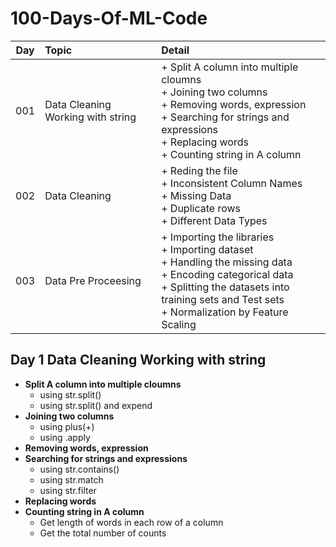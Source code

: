 # 100-Days-Of-ML-Code

| Day | Topic                                 | Detail |
|-----|:--------------------------------------|:-------|
| 001 | Data Cleaning Working with string     |+ Split A column into multiple cloumns<br/>+ Joining two columns<br/>+ Removing words, expression<br/>+ Searching for strings and expressions<br/>+ Replacing words<br/>+ Counting string in A column |
| 002 | Data Cleaning |+ Reding the file<br/>+ Inconsistent Column Names<br/>+ Missing Data<br/>+ Duplicate rows<br/>+ Different Data Types |
| 003 | Data Pre Proceesing |+ Importing the libraries<br/>+ Importing dataset<br/>+ Handling the missing data<br/>+ Encoding categorical data<br/>+ Splitting the datasets into training sets and Test sets<br/>+ Normalization by Feature Scaling |

## Day 1 Data Cleaning Working with string
   + **Split A column into multiple cloumns**
      + using str.split()
      + using str.split() and expend
   + **Joining two columns**
      + using plus(+)
      + using .apply
   + **Removing words, expression**
   + **Searching for strings and expressions**
      + using str.contains()
      + using str.match
      + using str.filter
   + **Replacing words**
   + **Counting string in A column**
      + Get length of words in each row of a column
      + Get the total number of counts